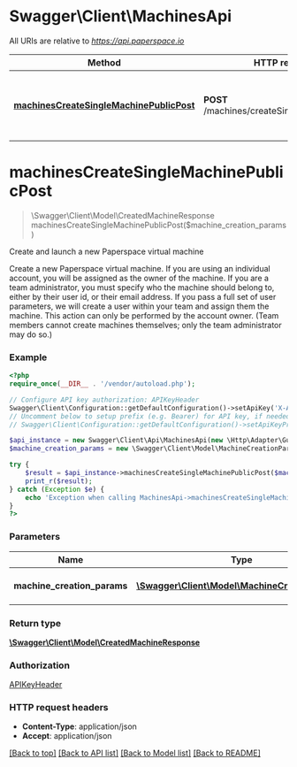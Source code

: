 # Swagger\Client\MachinesApi

All URIs are relative to *https://api.paperspace.io*

Method | HTTP request | Description
------------- | ------------- | -------------
[**machinesCreateSingleMachinePublicPost**](MachinesApi.md#machinesCreateSingleMachinePublicPost) | **POST** /machines/createSingleMachinePublic | Create and launch a new Paperspace virtual machine


# **machinesCreateSingleMachinePublicPost**
> \Swagger\Client\Model\CreatedMachineResponse machinesCreateSingleMachinePublicPost($machine_creation_params)

Create and launch a new Paperspace virtual machine

Create a new Paperspace virtual machine. If you are using an individual account, you will be assigned as the owner of the machine. If you are a team administrator, you must specify who the machine should belong to, either by their user id, or their email address. If you pass a full set of user parameters, we will create a user within your team and assign them the machine. This action can only be performed by the account owner. (Team members cannot create machines themselves; only the team administrator may do so.)

### Example
```php
<?php
require_once(__DIR__ . '/vendor/autoload.php');

// Configure API key authorization: APIKeyHeader
Swagger\Client\Configuration::getDefaultConfiguration()->setApiKey('X-API-Key', 'YOUR_API_KEY');
// Uncomment below to setup prefix (e.g. Bearer) for API key, if needed
// Swagger\Client\Configuration::getDefaultConfiguration()->setApiKeyPrefix('X-API-Key', 'Bearer');

$api_instance = new Swagger\Client\Api\MachinesApi(new \Http\Adapter\Guzzle6\Client());
$machine_creation_params = new \Swagger\Client\Model\MachineCreationParams(); // \Swagger\Client\Model\MachineCreationParams | Machine creation parameters

try {
    $result = $api_instance->machinesCreateSingleMachinePublicPost($machine_creation_params);
    print_r($result);
} catch (Exception $e) {
    echo 'Exception when calling MachinesApi->machinesCreateSingleMachinePublicPost: ', $e->getMessage(), PHP_EOL;
}
?>
```

### Parameters

Name | Type | Description  | Notes
------------- | ------------- | ------------- | -------------
 **machine_creation_params** | [**\Swagger\Client\Model\MachineCreationParams**](../Model/MachineCreationParams.md)| Machine creation parameters |

### Return type

[**\Swagger\Client\Model\CreatedMachineResponse**](../Model/CreatedMachineResponse.md)

### Authorization

[APIKeyHeader](../../README.md#APIKeyHeader)

### HTTP request headers

 - **Content-Type**: application/json
 - **Accept**: application/json

[[Back to top]](#) [[Back to API list]](../../README.md#documentation-for-api-endpoints) [[Back to Model list]](../../README.md#documentation-for-models) [[Back to README]](../../README.md)

